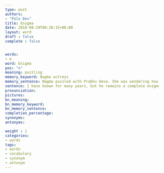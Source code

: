 ```yaml
---
type: post
authors:
- "Polo Dev"
title: Enigma
date: 2018-08-29T00:20:15+06:00
layout: word
draft : false
complete : false


words:
- e
word: Enigma
pos: "n"
meaning: puzzling
memory_keyword: Nagma actress
memory_sentence: Nagma puzzled with Prabhu Deva. She was wondering how to dance so quickly.
sentence: I have known for many years, but he remains a complete enigma to me.
pronunciation:
pictures:
bn_meaning:
bn_memory_keyword:
bn_memory_sentence:
completion_percentage:
synonyms:
antonyms:

weight : 1
categories:
- words
tags:
- words
- vocabulary
- synonym
- antonym
---
```

